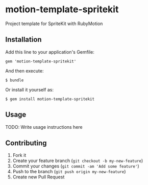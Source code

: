 # motion-template-spritekit

Project template for SpriteKit with RubyMotion

## Installation

Add this line to your application's Gemfile:

    gem 'motion-template-spritekit'

And then execute:

    $ bundle

Or install it yourself as:

    $ gem install motion-template-spritekit

## Usage

TODO: Write usage instructions here

## Contributing

1. Fork it
2. Create your feature branch (`git checkout -b my-new-feature`)
3. Commit your changes (`git commit -am 'Add some feature'`)
4. Push to the branch (`git push origin my-new-feature`)
5. Create new Pull Request

